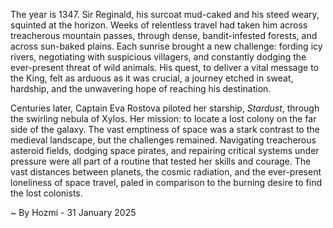
The year is 1347.  Sir Reginald, his surcoat mud-caked and his steed weary, squinted at the horizon.  Weeks of relentless travel had taken him across treacherous mountain passes, through dense, bandit-infested forests, and across sun-baked plains.  Each sunrise brought a new challenge:  fording icy rivers, negotiating with suspicious villagers, and constantly dodging the ever-present threat of wild animals.  His quest, to deliver a vital message to the King, felt as arduous as it was crucial, a journey etched in sweat, hardship, and the unwavering hope of reaching his destination.

Centuries later, Captain Eva Rostova piloted her starship, *Stardust*, through the swirling nebula of Xylos.  Her mission: to locate a lost colony on the far side of the galaxy.  The vast emptiness of space was a stark contrast to the medieval landscape, but the challenges remained.  Navigating treacherous asteroid fields, dodging space pirates, and repairing critical systems under pressure were all part of a routine that tested her skills and courage.  The vast distances between planets, the cosmic radiation, and the ever-present loneliness of space travel, paled in comparison to the burning desire to find the lost colonists.

~ By Hozmi - 31 January 2025
